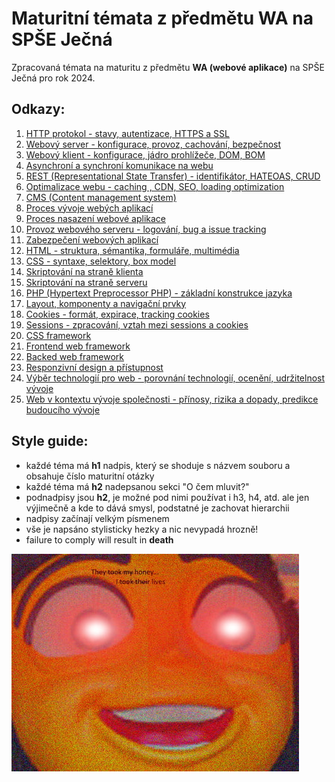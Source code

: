 # Maturitní témata z předmětu WA na SPŠE Ječná
Zpracovaná témata na maturitu z předmětu **WA (webové aplikace)** na SPŠE Ječná pro rok 2024.
## Odkazy:
1. [HTTP protokol - stavy, autentizace, HTTPS a SSL](/topics/1%20-%20HTTP%20-%20stavy,%20autentizace,%20HTTPS%20a%20SSL.md)
2. [Webový server - konfigurace, provoz, cachování, bezpečnost](/topics/2%20-%20Webový%20server%20-%20konfigurace,%20provoz,%20cachování,%20bezpečnost.md)
3. [Webový klient - konfigurace, jádro prohlížeče, DOM, BOM](/topics/3%20-%20Webový%20klient%20-%20konfigurace,%20jádro%20prohlížeče,%20DOM,%20BOM.md)
4. [Asynchroní a synchroní komunikace na webu](/topics/4%20-%20Asynchroní%20a%20synchroní%20komunikace%20na%20webu.md)
5. [REST (Representational State Transfer) - identifikátor, HATEOAS, CRUD](/topics/5%20-%20REST%20-%20identifikátor,%20HATEOAS,%20CRUD.md)
6. [Optimalizace webu - caching , CDN, SEO, loading optimization](/topics/6%20-%20Optimalizace%20webu%20-%20caching%20,%20CDN,%20SEO,%20loading%20optimization.md)
7. [CMS (Content management system)](/topics/7%20-%20CMS%20(Content%20management%20system).md)
8. [Proces vývoje webých aplikací](/topics/8%20-%20Proces%20vývoje%20webých%20aplikací.md)
9. [Proces nasazení webové aplikace](/topics/9%20-%20Proces%20nasazení%20Webové%20Aplikace.md)
10. [Provoz webového serveru - logování, bug a issue tracking](/topics/10%20-%20Provoz%20webového%20serveru%20-%20logování,%20bug%20a%20issue%20tracking.md)
11. [Zabezpečení webových aplikací](/topics/11%20-%20Zabezpečení%20webových%20aplikací.md)
12. [HTML - struktura, sémantika, formuláře, multimédia](/topics/12%20-%20HTML%20struktura,%20sémantika,%20formuláře,%20multimédia.md)
13. [CSS - syntaxe, selektory, box model](/topics/13%20-%20CSS%20syntaxe,%20selektory,%20box%20model.md)
14. [Skriptování na straně klienta](/topics/14%20-%20Skriptování%20na%20straně%20klienta.md)
15. [Skriptování na straně serveru](/topics/15%20-%20Skriptování%20na%20straně%20serveru.md)
16. [PHP (Hypertext Preprocessor PHP) - základní konstrukce jazyka](/topics/16%20-%20PHP%20(Hypertext%20Preprocessor%20PHP)%20-%20základní%20konstrukce%20jazyka.md)
17. [Layout, komponenty a navigační prvky](/topics/17%20-%20Layout,%20komponenty%20a%20navigační%20prvky.md)
18. [Cookies - formát, expirace, tracking cookies](/topics/18%20-%20Cookies%20-%20formát,%20expirace,%20tracking%20cookies.md)
19. [Sessions - zpracování, vztah mezi sessions a cookies](/topics/19%20-%20Sessions%20-%20zpracování,%20vztah%20mezi%20sessions%20a%20cookies.md)
20. [CSS framework](/topics/20%20-%20CSS%20framework.md)
21. [Frontend web framework](/topics/21%20-%20Frontend%20web%20framework.md)
22. [Backed web framework](/topics/22%20-%20Backed%20web%20framework.md)
23. [Responzivní design a přístupnost](/topics/23%20-%20Responzivní%20design%20a%20přístupnost.md)
24. [Výběr technologií pro web - porovnání technologií, ocenění, udržitelnost vývoje](/topics/24%20-%20Výběr%20technologií%20pro%20web%20-%20porovnání%20technologií,%20ocenění,%20udržitelnost%20vývoje.md)
25. [Web v kontextu vývoje společnosti - přínosy, rizika a dopady, predikce budoucího vývoje](/topics/25%20-%20Web%20v%20kontextu%20vývoje%20společnosti%20-%20přínosy,%20rizika%20a%20dopady,%20predikce%20budoucího%20vývoje.md)
## Style guide:
- každé téma má **h1** nadpis, který se shoduje s názvem souboru a obsahuje číslo maturitní otázky
- každé téma má **h2** nadepsanou sekci "O čem mluvit?"
- podnadpisy jsou **h2**, je možné pod nimi používat i h3, h4, atd. ale jen výjimečně a kde to dává smysl, podstatné je zachovat hierarchii
- nadpisy začínají velkým písmenem
- vše je napsáno stylisticky hezky a nic nevypadá hrozně!
- failure to comply will result in **death** 

![Logo](logo.jpg)
